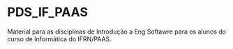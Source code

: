 # PDS_IF_PAAS
Material para as disciplinas de Introdução a Eng Softawre para os alunos do curso de Informática do IFRN/PAAS.
